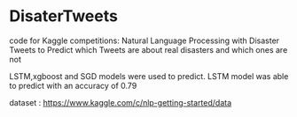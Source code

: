 # DisaterTweets
code for Kaggle competitions: Natural Language Processing with Disaster Tweets to Predict which Tweets are about real disasters and which ones are not

LSTM,xgboost and SGD models were used to predict. LSTM model was able to predict with an accuracy of 0.79

dataset : https://www.kaggle.com/c/nlp-getting-started/data
